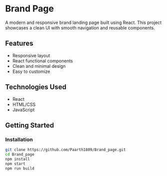 # Brand Page

A modern and responsive brand landing page built using React. This project showcases a clean UI with smooth navigation and reusable components.

## Features

- Responsive layout
- React functional components
- Clean and minimal design
- Easy to customize

## Technologies Used

- React
- HTML/CSS
- JavaScript

## Getting Started

### Installation

```bash
git clone https://github.com/Paarth1809/Brand_page.git
cd Brand_page
npm install
npm start
npm run build
